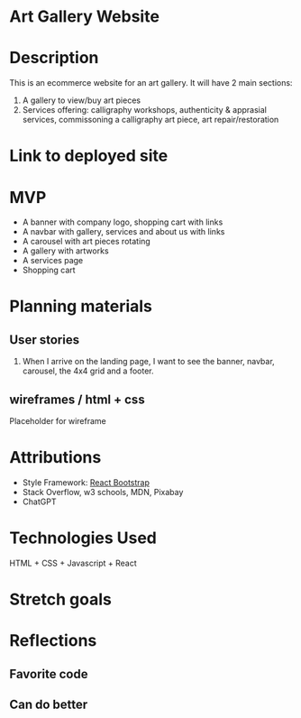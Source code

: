 # Art Gallery Website

# Description

This is an ecommerce website for an art gallery. 
It will have 2 main sections:
1. A gallery to view/buy art pieces 
2. Services offering: calligraphy workshops, authenticity & apprasial services, commissoning a calligraphy art piece, art repair/restoration

# Link to deployed site



# MVP

- A banner with company logo, shopping cart with links
- A navbar with gallery, services and about us with links 
- A carousel with art pieces rotating 
- A gallery with artworks
- A services page
- Shopping cart

# Planning materials 

## User stories 

1. When I arrive on the landing page, I want to see the banner, navbar, carousel, the 4x4 grid and a footer.

## wireframes / html + css

Placeholder for wireframe

# Attributions

- Style Framework: [React Bootstrap](https://react-bootstrap.netlify.app)
- Stack Overflow, w3 schools, MDN, Pixabay
- ChatGPT

# Technologies Used

HTML + CSS + Javascript + React

# Stretch goals



# Reflections

## Favorite code



## Can do better






